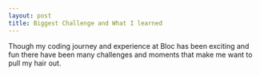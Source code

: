 ```yaml
---
layout: post
title: Biggest Challenge and What I learned
---
```


Though my coding journey and experience at Bloc has been exciting and fun there have been many challenges and moments that make me want to pull my hair out.  
